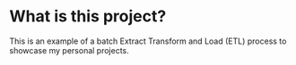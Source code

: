 # What is this project?

This is an example of a batch Extract Transform and Load (ETL) process to showcase my personal projects.